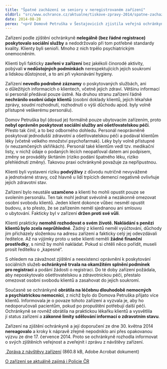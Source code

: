 ```yaml
---
title: "Špatné zacházení se seniory v neregistrovaném zařízení"
oldUrl: "src/www.ochrance.cz/aktualne/tiskove-zpravy-2014/spatne-zachazeni-se-seniory-v-neregistrovanem-zarizeni"
date: 2014-08-28
perex: "<p>V Domově Petruška v Šestajovicích zjistila veřejná ochránkyně práv špatné zacházení s klienty, omezování jejich osobní svobody, zásahy do soukromí, problematické zacházení s léky, nedostatky v poskytování stravy a zanedbávání bezpečnosti klientů. Poznatky ochránkyně vyplývají z neohlášené dvoudenní systematické návštěvy zařízení.</p>"
---
```


<!-- imported from the old website -->

<p>Zařízení podle zjištění ochránkyně <strong>nelegálně (bez řádné registrace) poskytovalo sociální služby</strong> a nedodržovalo při tom potřebné standardy kvality. Klienty byli senioři. Mnoho z nich trpělo psychiatrickým onemocněním.</p><p>Klienti byli fakticky <strong>zavřeni v zařízení</strong> bez jakékoli činorodé aktivity, pobývali <strong>v nedůstojných podmínkách</strong> nerespektujících jejich soukromí a lidskou důstojnost, a to ani při vykonávání hygieny.</p><p>Zařízení <strong>nevedlo podrobné záznamy</strong> o poskytovaných službách, ani o důležitých informacích o klientech, včetně jejich zdraví. Většinu informací si personál předával pouze ústně. Na druhou stranu zařízení řádně <strong>nechránilo osobní údaje klientů</strong> (osobní doklady klientů, jejich lékařské zprávy, soudní rozhodnutí, rozhodnutí o výši důchodu apod. byly volně přístupné veškerému personálu).</p><p>Domov Petruška byl (dosud je) formálně pouze ubytovacím zařízením, proto <strong>nebyl oprávněn poskytovat sociální služby ani ošetřovatelskou péči</strong>. Přesto tak činil, a to bez odborného dohledu. Personál neoprávněně poskytoval jednodušší zdravotní a ošetřovatelskou péči a podával klientům léky (včetně velkého množství psychofarmak). Léky byly volně přístupné (v neuzamčených skříňkách). Personál také klientům vedl tzv. medikační listy, v nichž údaje o podaných lécích neopatřoval datem ani podpisem, změny se prováděly škrtáním (riziko podání špatného léku, riziko přehlédnutí změny). Takovou praxi ochránkyně považuje za nepřípustnou.</p><p>Klienti byli vystaveni riziku <strong>podvýživy</strong> z důvodu nutričně nevyvážené a jednotvárné stravy, což hlavně u lidí trpících demencí negativně ovlivňuje jejich zdravotní stav.</p><p>Zařízení bylo neustále <strong>uzamčeno</strong> a klienti ho mohli opustit pouze se svolením personálu. Ten tak mohl jednat svévolně a nezákonně omezovat osobní svobodu klientů. Jeden klient dokonce vůbec nesměl opustit budovu, a to přesto, že se zařízením neměl sjednanou ani smlouvu o ubytování. Fakticky byl v zařízení <strong>držen proti své vůli</strong>.</p><p>Klienti prakticky <strong>nemohli rozhodovat o svém životě. Nakládání s penězi klientů bylo zcela neprůhledné</strong>. Žádný z klientů neměl vyúčtování, důchody jim přicházely složenkou na adresu zařízení a fakticky celý jej odevzdávali ředitelce. Až na výjimky proto u sebe klienti neměli <strong>žádné finanční prostředky</strong>, s nimiž by mohli nakládat. Pokud si chtěli něco pořídit, museli prosit ředitelku o „kapesné“. </p><p>S ohledem na závažnost zjištění a neexistenci oprávnění k poskytování sociálních služeb <strong>ochránkyně trvala na okamžitém splnění podmínek pro registraci</strong> a podání žádosti o registraci. Do té doby zařízení požádala, aby neposkytovalo ošetřovatelskou a zdravotnickou péči, přestalo omezovat osobní svobodu klientů a zasahovat do jejich soukromí.</p><p>Současně se ochránkyně <strong>obrátila na léčebnu dlouhodobě nemocných a psychiatrickou nemocnici</strong>, z nichž bylo do Domova Petruška přijato více klientů. Informovala je o povaze tohoto zařízení a vyzvala je, aby ho nedoporučovali pacientům, pokud po propuštění potřebují další péči. Ochránkyně se rovněž obrátila na praktickou lékařku klientů a vysvětlila jí status zařízení a <strong>zákonné limity sdělování informací o zdravotním stavu</strong>.</p><p>Zařízení na zjištění ochránkyně a její doporučení ze dne 30. května 2014 <strong>nereagovalo</strong> a kroky k nápravě zřejmě nepodniklo ani přes opakovanou výzvu ze dne 17. července 2014. Proto se ochránkyně rozhodla informovat o svých zjištěních veřejnost a zveřejnit i zprávu z návštěvy zařízení.</p><p><a title="Otevření do nového okna" href="https://www.ochrance.cz/fileadmin/user_upload/ochrana_osob/ZARIZENI/Socialni_sluzby/ZZ_Domov_Petruska.pdf" target="_blank"><img alt="" src="https://www.ochrance.cz/typo3/ext/od_linkdesc/icons/pdf.gif" class="od_linkdesc_icon" /> Zpráva z návštěvy zařízení</a> (860.8 kB, Adobe Acrobat dokument)</p><p><a title="Otevření do nového okna" href="http://www.policie.cz/clanek/neuveritelny-pripad-podvadeni-senioru.aspx" target="_blank">O zařízení se aktuálně zajímá i Policie ČR</a> <img alt="" src="https://www.ochrance.cz/typo3/ext/od_linkdesc/icons/external.gif" class="od_linkdesc_icon_external" /></p>
